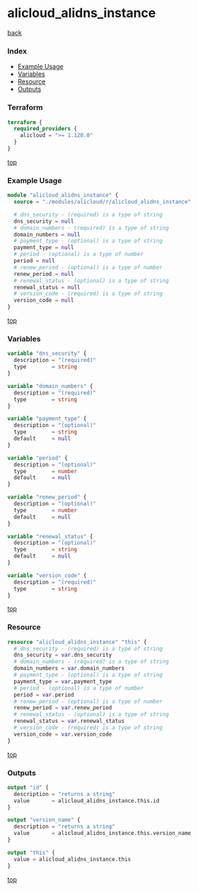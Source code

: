 # alicloud_alidns_instance

[back](../alicloud.md)

### Index

- [Example Usage](#example-usage)
- [Variables](#variables)
- [Resource](#resource)
- [Outputs](#outputs)

### Terraform

```terraform
terraform {
  required_providers {
    alicloud = ">= 1.120.0"
  }
}
```

[top](#index)

### Example Usage

```terraform
module "alicloud_alidns_instance" {
  source = "./modules/alicloud/r/alicloud_alidns_instance"

  # dns_security - (required) is a type of string
  dns_security = null
  # domain_numbers - (required) is a type of string
  domain_numbers = null
  # payment_type - (optional) is a type of string
  payment_type = null
  # period - (optional) is a type of number
  period = null
  # renew_period - (optional) is a type of number
  renew_period = null
  # renewal_status - (optional) is a type of string
  renewal_status = null
  # version_code - (required) is a type of string
  version_code = null
}
```

[top](#index)

### Variables

```terraform
variable "dns_security" {
  description = "(required)"
  type        = string
}

variable "domain_numbers" {
  description = "(required)"
  type        = string
}

variable "payment_type" {
  description = "(optional)"
  type        = string
  default     = null
}

variable "period" {
  description = "(optional)"
  type        = number
  default     = null
}

variable "renew_period" {
  description = "(optional)"
  type        = number
  default     = null
}

variable "renewal_status" {
  description = "(optional)"
  type        = string
  default     = null
}

variable "version_code" {
  description = "(required)"
  type        = string
}
```

[top](#index)

### Resource

```terraform
resource "alicloud_alidns_instance" "this" {
  # dns_security - (required) is a type of string
  dns_security = var.dns_security
  # domain_numbers - (required) is a type of string
  domain_numbers = var.domain_numbers
  # payment_type - (optional) is a type of string
  payment_type = var.payment_type
  # period - (optional) is a type of number
  period = var.period
  # renew_period - (optional) is a type of number
  renew_period = var.renew_period
  # renewal_status - (optional) is a type of string
  renewal_status = var.renewal_status
  # version_code - (required) is a type of string
  version_code = var.version_code
}
```

[top](#index)

### Outputs

```terraform
output "id" {
  description = "returns a string"
  value       = alicloud_alidns_instance.this.id
}

output "version_name" {
  description = "returns a string"
  value       = alicloud_alidns_instance.this.version_name
}

output "this" {
  value = alicloud_alidns_instance.this
}
```

[top](#index)